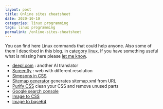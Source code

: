 ```yaml
---
layout: post
title: Online sites cheatsheet
date: 2020-10-10
categories: linux programming
tags: linux programming
permalink: /online-sites-cheatsheet
---
```


You can find here Linux commands that could help anyone. Also some of them I described
in this blog. in [category linux](/categories/linux). If you have something useful what is missing here
please [let me know](/about).



- [deepl.com](https://www.deepl.com/translator) : another AI translator
- [Screenfly](https://bluetree.ai/screenfly/) : web with different resolution
- [Simpsons in CSS](http://pattle.github.io/simpsons-in-css/)
- [Sitemap generator](https://www.xml-sitemaps.com) generates sitemap.xml from URL
- [Purify CSS](https://purifycss.online) clean your CSS and remove unused parts
- [Google search console](https://search.google.com/)
- [Image to CSS](https://javier.xyz/img2css/)
- [Image to bqse64](https://www.base64-image.de)

